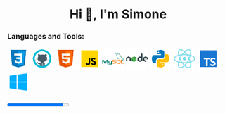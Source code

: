 <h1 align="center">Hi 👋, I'm Simone</h1>

<h3 align="left">Languages and Tools:</h3>

<div>
<img src="./Icone_Profilo/css.svg" alt="CSS" width="50" height="50">
<img src="./Icone_Profilo/github-logo.svg" alt="CSS" width="50" height="50">
<img src="./Icone_Profilo/html.svg" alt="CSS" width="50" height="50">
<img src="./Icone_Profilo/js.svg" alt="CSS" width="50" height="50">
<img src="./Icone_Profilo/mysql.svg" alt="CSS" width="50" height="50">
<img src="./Icone_Profilo/nodejs.svg" alt="CSS" width="50" height="50">
<img src="./Icone_Profilo/python.svg" alt="CSS" width="50" height="50">
<img src="./Icone_Profilo/react-native.svg" alt="CSS" width="50" height="50">
<img src="./Icone_Profilo/typescript.svg" alt="CSS" width="50" height="50">
<img src="./Icone_Profilo/windows.svg" alt="CSS" width="50" height="50">
</div>

<progress value="90" max="100"></progress>
